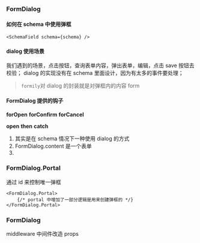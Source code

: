 ### FormDialog

#### 如何在 schema 中使用弹框

```JSX
<SchemaField schema={schema} />
```

#### dialog 使用场景

我们遇到的场景，点击按钮，查询表单内容，弹出表单，编辑，点击 save 按钮去校验；
dialog 的实现没有在 schema 里面设计，因为有太多的事件要处理；

> `formily`对 dialog 的封装就是对弹框内的内容
> form

#### FormDialog 提供的钩子

**forOpen**
**forConfirm**
**forCancel**

**open**
**then**
**catch**

1. 其实是在 schema 情况下一种使用 dialog 的方式
2. FormDialog.content 是一个表单
3.

### FormDialog.Portal

通过 id 来控制唯一弹框

```JSX
<FormDialog.Portal>
    {/* portal 中增加了一部分逻辑是用来创建弹框的 */}
</FormDialog.Portal>
```

### FormDialog

middleware 中间件改造 props

```typescript

```
